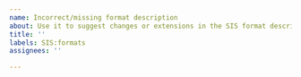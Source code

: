 ```yaml
---
name: Incorrect/missing format description
about: Use it to suggest changes or extensions in the SIS format descriptions
title: ''
labels: SIS:formats
assignees: ''

---
```



